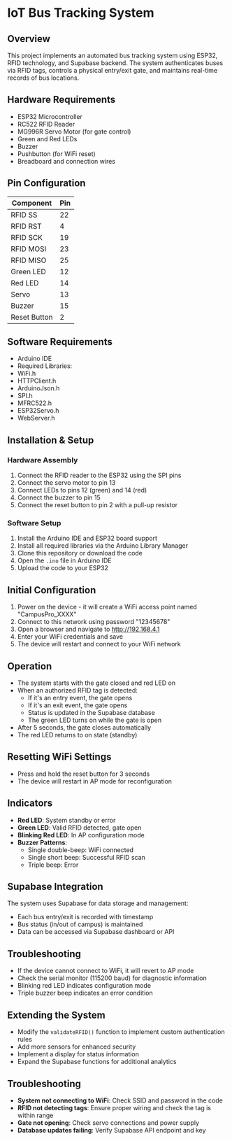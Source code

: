 
# IoT Bus Tracking System

## Overview
This project implements an automated bus tracking system using ESP32, RFID technology, and Supabase backend. The system authenticates buses via RFID tags, controls a physical entry/exit gate, and maintains real-time records of bus locations.

## Hardware Requirements
- ESP32 Microcontroller
- RC522 RFID Reader
- MG996R Servo Motor (for gate control)
- Green and Red LEDs
- Buzzer
- Pushbutton (for WiFi reset)
- Breadboard and connection wires

## Pin Configuration
| Component | Pin |
|-----------|-----|
| RFID SS   | 22  |
| RFID RST  | 4   |
| RFID SCK  | 19  |
| RFID MOSI | 23  |
| RFID MISO | 25  |
| Green LED | 12  |
| Red LED   | 14  |
| Servo     | 13  |
| Buzzer    | 15  |
| Reset Button | 2 |

## Software Requirements
   - Arduino IDE
   - Required Libraries:
   - WiFi.h
   - HTTPClient.h
   - ArduinoJson.h
   - SPI.h
   - MFRC522.h
   - ESP32Servo.h
   - WebServer.h

## Installation & Setup

### Hardware Assembly
1. Connect the RFID reader to the ESP32 using the SPI pins
2. Connect the servo motor to pin 13
3. Connect LEDs to pins 12 (green) and 14 (red)
4. Connect the buzzer to pin 15
5. Connect the reset button to pin 2 with a pull-up resistor

### Software Setup
1. Install the Arduino IDE and ESP32 board support
2. Install all required libraries via the Arduino Library Manager
3. Clone this repository or download the code
4. Open the `.ino` file in Arduino IDE
5. Upload the code to your ESP32

## Initial Configuration
1. Power on the device - it will create a WiFi access point named "CampusPro_XXXX"
2. Connect to this network using password "12345678"
3. Open a browser and navigate to http://192.168.4.1
4. Enter your WiFi credentials and save
5. The device will restart and connect to your WiFi network

## Operation
- The system starts with the gate closed and red LED on
- When an authorized RFID tag is detected:
  - If it's an entry event, the gate opens
  - If it's an exit event, the gate opens
  - Status is updated in the Supabase database
  - The green LED turns on while the gate is open
- After 5 seconds, the gate closes automatically
- The red LED returns to on state (standby)

## Resetting WiFi Settings
- Press and hold the reset button for 3 seconds
- The device will restart in AP mode for reconfiguration

## Indicators
- **Red LED**: System standby or error
- **Green LED**: Valid RFID detected, gate open
- **Blinking Red LED**: In AP configuration mode
- **Buzzer Patterns**:
  - Single double-beep: WiFi connected
  - Single short beep: Successful RFID scan
  - Triple beep: Error

## Supabase Integration
The system uses Supabase for data storage and management:
- Each bus entry/exit is recorded with timestamp
- Bus status (in/out of campus) is maintained
- Data can be accessed via Supabase dashboard or API

## Troubleshooting
- If the device cannot connect to WiFi, it will revert to AP mode
- Check the serial monitor (115200 baud) for diagnostic information
- Blinking red LED indicates configuration mode
- Triple buzzer beep indicates an error condition

## Extending the System
- Modify the `validateRFID()` function to implement custom authentication rules
- Add more sensors for enhanced security
- Implement a display for status information
- Expand the Supabase functions for additional analytics

## Troubleshooting

- **System not connecting to WiFi**: Check SSID and password in the code
- **RFID not detecting tags**: Ensure proper wiring and check the tag is within range
- **Gate not opening**: Check servo connections and power supply
- **Database updates failing**: Verify Supabase API endpoint and key

